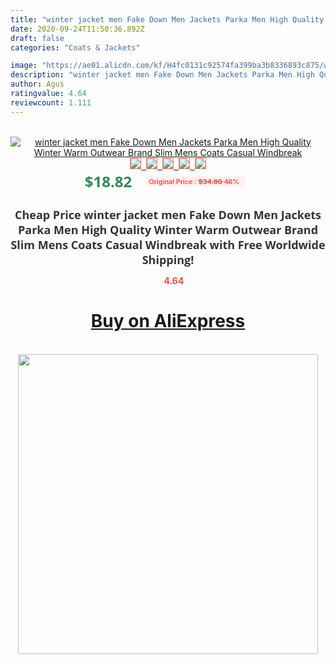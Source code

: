 ```yaml
---
title: "winter jacket men Fake Down Men Jackets Parka Men High Quality Winter Warm Outwear Brand Slim Mens Coats Casual Windbreak"
date: 2020-09-24T11:50:36.892Z
draft: false
categories: "Coats & Jackets"

image: "https://ae01.alicdn.com/kf/H4fc0131c92574fa399ba3b8336893c875/winter-jacket-men-Fake-Down-Men-Jackets-Parka-Men-High-Quality-Winter-Warm-Outwear-Brand-Slim.jpg"
description: "winter jacket men Fake Down Men Jackets Parka Men High Quality Winter Warm Outwear Brand Slim Mens Coats Casual Windbreak"
author: Agus
ratingvalue: 4.64
reviewcount: 1.111
---
```

<br>
<div style="text-align: center;">
<a href="https://s.click.aliexpress.com/e/_AdvcdJ" target="_blank" rel="nofollow noopener noreferrer"><img alt="winter jacket men Fake Down Men Jackets Parka Men High Quality Winter Warm Outwear Brand Slim Mens Coats Casual Windbreak" class="magnifier-image" src="https://ae01.alicdn.com/kf/H4fc0131c92574fa399ba3b8336893c875/winter-jacket-men-Fake-Down-Men-Jackets-Parka-Men-High-Quality-Winter-Warm-Outwear-Brand-Slim.jpg_640x640.jpg">
<br>
<img style="border:1px solid salmon" src="https://ae01.alicdn.com/kf/H4fc0131c92574fa399ba3b8336893c875/winter-jacket-men-Fake-Down-Men-Jackets-Parka-Men-High-Quality-Winter-Warm-Outwear-Brand-Slim.jpg_120x120.jpg">&nbsp;&nbsp;<img style="border:1px solid salmon" src="https://ae01.alicdn.com/kf/H8361259f19284db1bc8d3898c72d1da71/winter-jacket-men-Fake-Down-Men-Jackets-Parka-Men-High-Quality-Winter-Warm-Outwear-Brand-Slim.jpg_120x120.jpg">&nbsp;&nbsp;<img style="border:1px solid salmon" src="https://ae01.alicdn.com/kf/H9e95c6583348473eba412a87889bc00ef/winter-jacket-men-Fake-Down-Men-Jackets-Parka-Men-High-Quality-Winter-Warm-Outwear-Brand-Slim.jpg_120x120.jpg">&nbsp;&nbsp;<img style="border:1px solid salmon" src="https://ae01.alicdn.com/kf/H4711081e16c9480dab9dfab13e5ca019Q/winter-jacket-men-Fake-Down-Men-Jackets-Parka-Men-High-Quality-Winter-Warm-Outwear-Brand-Slim.jpg_120x120.jpg">&nbsp;&nbsp;<img style="border:1px solid salmon" src="https://ae01.alicdn.com/kf/H956de146ce674750bfff4bb6dab03171R/winter-jacket-men-Fake-Down-Men-Jackets-Parka-Men-High-Quality-Winter-Warm-Outwear-Brand-Slim.jpg_120x120.jpg"></a></div><br0>
<div style="text-align: center;"><span style="background-color: white; border: 0px; box-sizing: border-box; color: seagreen; display: inline-block; font-family: &quot;open sans&quot; , &quot;arial&quot; , &quot;helvetica&quot; , sans-serif , &quot;heiti&quot;; font-size: 24px; font-stretch: inherit; font-weight: 700; line-height: inherit; margin: 0px 10px 0px 0px; padding: 0px; vertical-align: middle;">$18.82 </span>
<span style="background: rgb(255 , 241 , 241); border-radius: 3px; border: 0px; box-sizing: border-box; color: #ff4747; display: inline-block; font-family: inherit; font-size: 12px; font-stretch: inherit; font-style: inherit; font-variant: inherit; font-weight: 600; line-height: inherit; margin: 0px; padding: 2px 5px; transform: scale(0.9); vertical-align: middle;">Original Price : <b style="text-decoration: line-through;">$34.86 </b> 46%&nbsp;&nbsp;</span></div>
<h1 style="color: #333333; display: inline-block; font-family: &quot;open sans&quot; , &quot;arial&quot; , &quot;helvetica&quot; , sans-serif , &quot;heiti&quot;; font-size: 18px; font-stretch: inherit; font-weight: 700; text-align: center;">Cheap Price winter jacket men Fake Down Men Jackets Parka Men High Quality Winter Warm Outwear Brand Slim Mens Coats Casual Windbreak with Free Worldwide Shipping!</h1>
<div style="color: #ff4747; text-align: center;">
<img src="https://4.bp.blogspot.com/-M0ZcTcb-5uY/XleCXlxnR4I/AAAAAAAAAEc/OrjgMkXV1oMQFaCRZj5HQwOCBcu3w1FegCPcBGAYYCw/s1600/star.png" style="height: 15px;">&nbsp;<b>4.64</b></div>
<div class="button_cont" align="center"><a class="buynow_a" href="https://s.click.aliexpress.com/e/_AdvcdJ" target="_blank" rel="nofollow noopener noreferrer"><H1>Buy on AliExpress</H1></a></div><br>
<div class="separator" style="clear: both; text-align: center;">
<img src="https://lh3.googleusercontent.com/-pTy5HemUv9M/XlePHvY0dAI/AAAAAAAAAE4/0nX5iRUoIWY8eMW9Dpxeirr157OZliDIgCLcBGAsYHQ/s1600/badge.gif" width="480">
</div>
